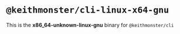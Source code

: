 # `@keithmonster/cli-linux-x64-gnu`

This is the **x86_64-unknown-linux-gnu** binary for `@keithmonster/cli`
